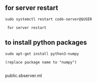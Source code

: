## for server restart
```
sudo systemctl restart code-server@$USER

 for server restart
```
## to install python packages
```
sudo apt-get install python3-numpy

(replace package name to "numpy")


```

public.sbserver.ml